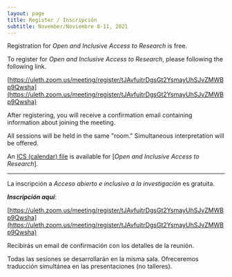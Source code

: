 ```yaml
---
layout: page
title: Register / Inscripción
subtitle: November/Noviembre 8-11, 2021
---
```

Registration for _Open and Inclusive Access to Research_ is free. 

To register for _Open and Inclusive Access to Research_, please following the following link.

[https://uleth.zoom.us/meeting/register/tJAvfuitrDgsGt2YsmayUhSJvZMWBp9Qwsha](https://uleth.zoom.us/meeting/register/tJAvfuitrDgsGt2YsmayUhSJvZMWBp9Qwsha)

After registering, you will receive a confirmation email containing information about joining the meeting.

All sessions will be held in the same "room." Simultaneous interpretation will be offered.

An [ICS (calendar) file](http://openandinclusiveresearch.org/assets/img/OIAR.ics) is  available for [_Open and Inclusive Access to Research_].

---

La inscripción a  _Acceso abierto e inclusivo a la investigación_ es gratuita.

***Inscripción aquí***:

[https://uleth.zoom.us/meeting/register/tJAvfuitrDgsGt2YsmayUhSJvZMWBp9Qwsha](https://uleth.zoom.us/meeting/register/tJAvfuitrDgsGt2YsmayUhSJvZMWBp9Qwsha)

Recibirás un email de confirmación con los detalles de la reunión.

Todas las sesiones se desarrollarán en la misma sala. Ofreceremos traducción simultánea en las presentaciones (no talleres).




